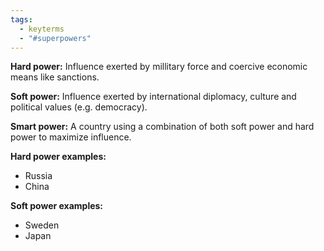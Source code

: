 ```yaml
---
tags:
  - keyterms
  - "#superpowers"
---
```

**Hard power:** Influence exerted by millitary force and coercive economic means like sanctions.

**Soft power:** Influence exerted by international diplomacy, culture and political values (e.g. democracy).

**Smart power:** A country using a combination of both soft power and hard power to maximize influence.

**Hard power examples:**
- Russia
- China

**Soft power examples:**
- Sweden
- Japan



